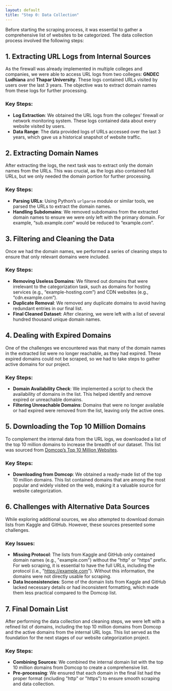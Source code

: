 ```yaml
---
layout: default
title: "Step 0: Data Collection"
---
```


Before starting the scraping process, it was essential to gather a comprehensive list of websites to be categorized. The data collection process involved the following steps:

## 1. Extracting URL Logs from Internal Sources

As the firewall was already implemented in multiple colleges and companies, we were able to access URL logs from two colleges: **GNDEC Ludhiana** and **Thapar University**. These logs contained URLs visited by users over the last 3 years. The objective was to extract domain names from these logs for further processing.

### Key Steps:
- **Log Extraction**: We obtained the URL logs from the colleges’ firewall or network monitoring system. These logs contained data about every website visited by users.
- **Data Range**: The data provided logs of URLs accessed over the last 3 years, which gave us a historical snapshot of website traffic.
  
## 2. Extracting Domain Names

After extracting the logs, the next task was to extract only the domain names from the URLs. This was crucial, as the logs also contained full URLs, but we only needed the domain portion for further processing.

### Key Steps:
- **Parsing URLs**: Using Python’s `urlparse` module or similar tools, we parsed the URLs to extract the domain names.
- **Handling Subdomains**: We removed subdomains from the extracted domain names to ensure we were only left with the primary domain. For example, “sub.example.com” would be reduced to “example.com”.
  
## 3. Filtering and Cleaning the Data

Once we had the domain names, we performed a series of cleaning steps to ensure that only relevant domains were included.

### Key Steps:
- **Removing Useless Domains**: We filtered out domains that were irrelevant to the categorization task, such as domains for hosting services (e.g., “example-hosting.com”) and CDN websites (e.g., “cdn.example.com”).
- **Duplicate Removal**: We removed any duplicate domains to avoid having redundant entries in our final list.
- **Final Cleaned Dataset**: After cleaning, we were left with a list of several hundred thousand unique domain names.

## 4. Dealing with Expired Domains

One of the challenges we encountered was that many of the domain names in the extracted list were no longer reachable, as they had expired. These expired domains could not be scraped, so we had to take steps to gather active domains for our project.

### Key Steps:
- **Domain Availability Check**: We implemented a script to check the availability of domains in the list. This helped identify and remove expired or unreachable domains.
- **Filtering Unreachable Domains**: Domains that were no longer available or had expired were removed from the list, leaving only the active ones.

## 5. Downloading the Top 10 Million Domains

To complement the internal data from the URL logs, we downloaded a list of the top 10 million domains to increase the breadth of our dataset. This list was sourced from [Domcop’s Top 10 Million Websites](https://www.domcop.com/top-10-million-websites).

### Key Steps:
- **Downloading from Domcop**: We obtained a ready-made list of the top 10 million domains. This list contained domains that are among the most popular and widely visited on the web, making it a valuable source for website categorization.
  
## 6. Challenges with Alternative Data Sources

While exploring additional sources, we also attempted to download domain lists from Kaggle and GitHub. However, these sources presented some challenges.

### Key Issues:
- **Missing Protocol**: The lists from Kaggle and GitHub only contained domain names (e.g., "example.com") without the "http" or "https" prefix. For web scraping, it is essential to have the full URLs, including the protocol (i.e., "https://example.com"). Without this information, the domains were not directly usable for scraping.
- **Data Inconsistencies**: Some of the domain lists from Kaggle and GitHub lacked necessary details or had inconsistent formatting, which made them less practical compared to the Domcop list.

## 7. Final Domain List

After performing the data collection and cleaning steps, we were left with a refined list of domains, including the top 10 million domains from Domcop and the active domains from the internal URL logs. This list served as the foundation for the next stages of our website categorization project.

### Key Steps:
- **Combining Sources**: We combined the internal domain list with the top 10 million domains from Domcop to create a comprehensive list.
- **Pre-processing**: We ensured that each domain in the final list had the proper format (including "http" or "https") to ensure smooth scraping and data collection.
